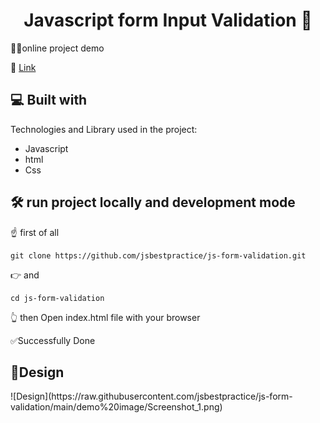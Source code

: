 ﻿<h1 align="center" id="title">Javascript form Input Validation 📃</h1
                                                                                                
## 👨‍💻online project demo

🔗 [Link](https://js-form-validation-psi.vercel.app/)



<h2>💻 Built with</h2>

Technologies and Library used in the project:

- Javascript
- html
- Css

<h2>🛠️ run project locally and development mode</h2>
<p>☝️ first of all</p>

```
git clone https://github.com/jsbestpractice/js-form-validation.git
```

<p>👉 and </p>

```
cd js-form-validation
```

<p>👆 then Open index.html file with your browser</p>

<p>✅Successfully Done</p>



<h2> 🎨Design </h2>
![Design](https://raw.githubusercontent.com/jsbestpractice/js-form-validation/main/demo%20image/Screenshot_1.png)
